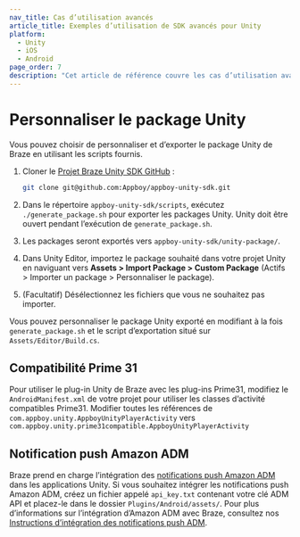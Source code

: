 ```yaml
---
nav_title: Cas d’utilisation avancés
article_title: Exemples d’utilisation de SDK avancés pour Unity
platform: 
  - Unity
  - iOS
  - Android
page_order: 7
description: "Cet article de référence couvre les cas d’utilisation avancés de SDK pour la plateforme Unity."
---
```


# Personnaliser le package Unity

Vous pouvez choisir de personnaliser et d’exporter le package Unity de Braze en utilisant les scripts fournis.

1. Cloner le [Projet Braze Unity SDK GitHub][1] :

	```bash
	git clone git@github.com:Appboy/appboy-unity-sdk.git
	```
2. Dans le répertoire `appboy-unity-sdk/scripts`, exécutez `./generate_package.sh` pour exporter les packages Unity. Unity doit être ouvert pendant l’exécution de `generate_package.sh`.
3. Les packages seront exportés vers `appboy-unity-sdk/unity-package/`.
4. Dans Unity Editor, importez le package souhaité dans votre projet Unity en naviguant vers **Assets > Import Package > Custom Package** (Actifs > Importer un package > Personnaliser le package).
5. (Facultatif) Désélectionnez les fichiers que vous ne souhaitez pas importer.

Vous pouvez personnaliser le package Unity exporté en modifiant à la fois `generate_package.sh` et le script d’exportation situé sur `Assets/Editor/Build.cs`.

## Compatibilité Prime 31

Pour utiliser le plug-in Unity de Braze avec les plug-ins Prime31, modifiez le `AndroidManifest.xml` de votre projet pour utiliser les classes d’activité compatibles Prime31. Modifier toutes les références de
`com.appboy.unity.AppboyUnityPlayerActivity` vers `com.appboy.unity.prime31compatible.AppboyUnityPlayerActivity`

## Notification push Amazon ADM

Braze prend en charge l’intégration des [notifications push Amazon ADM][10] dans les applications Unity. Si vous souhaitez intégrer les notifications push Amazon ADM, créez un fichier appelé `api_key.txt` contenant votre clé ADM API et placez-le dans le dossier `Plugins/Android/assets/`.  Pour plus d’informations sur l’intégration d’Amazon ADM avec Braze, consultez nos [Instructions d’intégration des notifications push ADM][11].

[1]: https://github.com/appboy/appboy-unity-sdk
[10]: https://developer.amazon.com/public/apis/engage/device-messaging
[11]: {{site.baseurl}}/developer_guide/platform_integration_guides/unity/push_notifications/adm_push_notifications/
